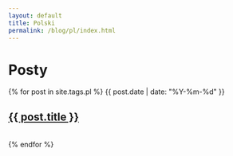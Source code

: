 ```yaml
---
layout: default
title: Polski
permalink: /blog/pl/index.html
---
```

# Posty
{% for post in site.tags.pl %}
<time>{{ post.date | date: "%Y-%m-%d" }}</time>
<h2><a href="{{ post.url }}">{{ post.title }}</a></h2>
<br />
{% endfor %}